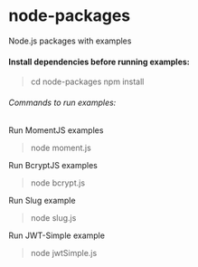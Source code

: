 # node-packages
Node.js packages with examples

#### Install dependencies before running examples:
> cd node-packages
> npm install

###### Commands to run examples:
Run MomentJS examples
> node moment.js

Run BcryptJS examples
> node bcrypt.js

Run Slug example
> node slug.js

Run JWT-Simple example
> node jwtSimple.js
